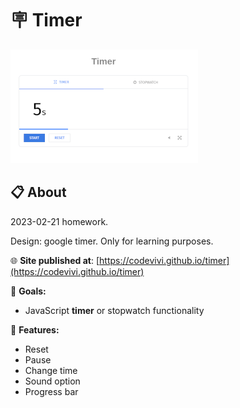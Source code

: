 # 🪧 Timer

![alt app screenshot](./assets/screenshot.png)

## 📋 About

2023-02-21 homework.

Design: google timer. Only for learning purposes.

🌐 **Site published at**: [https://codevivi.github.io/timer](https://codevivi.github.io/timer)

🎯 **Goals:**

- JavaScript **timer** or stopwatch functionality

🚀 **Features:**

- Reset
- Pause
- Change time
- Sound option
- Progress bar
